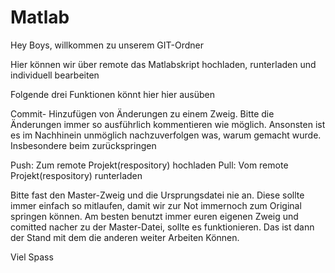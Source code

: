# Matlab
Hey Boys, willkommen zu unserem GIT-Ordner

Hier können wir über remote das Matlabskript hochladen, runterladen und individuell bearbeiten

Folgende drei Funktionen könnt hier hier ausüben

Commit- Hinzufügen von Änderungen zu einem Zweig. Bitte die Änderungen immer so ausführlich kommentieren wie möglich. Ansonsten ist es im Nachhinein unmöglich nachzuverfolgen was, warum gemacht wurde. Insbesondere beim zurückspringen

Push: Zum remote Projekt(respository) hochladen
Pull: Vom remote Projekt(respository) runterladen

Bitte fast den Master-Zweig und die Ursprungsdatei nie an. Diese sollte immer einfach so mitlaufen, damit wir zur Not immernoch zum Original springen können.
Am besten benutzt immer euren eigenen Zweig und comitted nacher zu der Master-Datei, sollte es funktionieren. Das ist dann der Stand mit dem die anderen weiter Arbeiten Können.

Viel Spass
